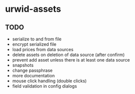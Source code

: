 # urwid-assets

## TODO

- serialize to and from file
- encrypt serialized file
- load prices from data sources
- delete assets on deletion of data source (after confirm)
- prevent add asset unless there is at least one data source
- snapshots
- change passphrase
- more documentation
- mouse click handling (double clicks)
- field validation in config dialogs
